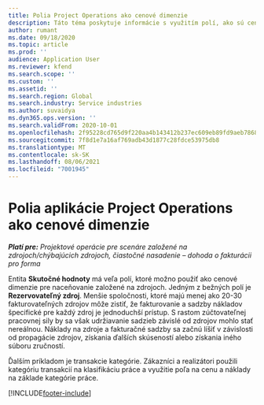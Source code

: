 ```yaml
---
title: Polia Project Operations ako cenové dimenzie
description: Táto téma poskytuje informácie s využitím polí, ako sú cenové dimenzie v aplikácii Dynamics 365 Project Operations.
author: rumant
ms.date: 09/18/2020
ms.topic: article
ms.prod: ''
audience: Application User
ms.reviewer: kfend
ms.search.scope: ''
ms.custom: ''
ms.assetid: ''
ms.search.region: Global
ms.search.industry: Service industries
ms.author: suvaidya
ms.dyn365.ops.version: ''
ms.search.validFrom: 2020-10-01
ms.openlocfilehash: 2f95228cd765d9f220aa4b143412b237ec609eb89fd9aeb786818af828dd3229
ms.sourcegitcommit: 7f8d1e7a16af769adb43d1877c28fdce53975db8
ms.translationtype: MT
ms.contentlocale: sk-SK
ms.lasthandoff: 08/06/2021
ms.locfileid: "7001945"
---
```

# <a name="project-operations-fields-as-pricing-dimensions"></a>Polia aplikácie Project Operations ako cenové dimenzie

_**Platí pre:** Projektové operácie pre scenáre založené na zdrojoch/chýbajúcich zdrojoch, čiastočné nasadenie – dohoda o fakturácii pro forma_

Entita **Skutočné hodnoty** má veľa polí, ktoré možno použiť ako cenové dimenzie pre naceňovanie založené na zdrojoch. Jedným z bežných polí je **Rezervovateľný zdroj**. Menšie spoločnosti, ktoré majú menej ako 20-30 fakturovateľných zdrojov môže zistiť, že fakturovanie a sadzby nákladov špecifické pre každý zdroj je jednoduchší prístup. S rastom zúčtovateľnej pracovnej sily by sa však udržiavanie sadzieb závislé od zdrojov mohlo stať nereálnou. Náklady na zdroje a fakturačné sadzby sa začnú líšiť v závislosti od propagácie zdrojov, získania ďalších skúseností alebo získania iného súboru zručností. 

Ďalším príkladom je transakcie kategórie. Zákazníci a realizátori použili kategóriu transakcií na klasifikáciu práce a využitie poľa na cenu a náklady na základe kategórie práce.


[!INCLUDE[footer-include](../includes/footer-banner.md)]